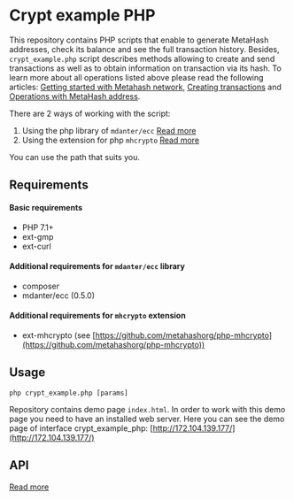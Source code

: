 # Crypt example PHP
This repository contains PHP scripts that enable to generate MetaHash addresses, check its balance and see the full transaction history. Besides, `crypt_example.php` script describes methods allowing to create and send transactions as well as to obtain information on transaction via its hash. To learn more about all operations listed above please read the following articles: [Getting started with Metahash network](https://developers.metahash.org/hc/en-us/articles/360002712193-Getting-started-with-Metahash-network), [Creating transactions](https://developers.metahash.org/hc/en-us/articles/360003271694-Creating-transactions) and [Operations with MetaHash address](https://developers.metahash.org/hc/en-us/articles/360008382213-Operations-with-MetaHash-address). 

There are 2 ways of working with the script:

1) Using the php library of `mdanter/ecc` [Read more](https://github.com/metahashorg/crypt_example_php/wiki/Using-the-php-library)
2) Using the extension for php `mhcrypto` [Read more](https://github.com/metahashorg/crypt_example_php/wiki/Using-the-extension-for-php)

You can use the path that suits you.

## Requirements

#### Basic requirements
- PHP 7.1+
- ext-gmp
- ext-curl

#### Additional requirements for `mdanter/ecc` library

- composer
- mdanter/ecc (0.5.0)

#### Additional requirements for `mhcrypto` extension

- ext-mhcrypto (see [https://github.com/metahashorg/php-mhcrypto](https://github.com/metahashorg/php-mhcrypto))

## Usage

```shell
php crypt_example.php [params]
```

Repository contains demo page `index.html`. In order to work with this demo page you need to have an installed web server. Here you can see the demo page of interface crypt_example_php: [http://172.104.139.177/](http://172.104.139.177/)

## API

[Read more](https://github.com/metahashorg/crypt_example_php/wiki/API)
